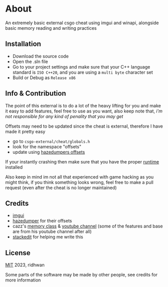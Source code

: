 # About

An extremely basic external csgo cheat using imgui and winapi, alongside basic memory reading and writing practices

## Installation

- Download the source code
- Open the .sln file
- Go to your project settings and make sure that your C++ language standard is `ISO C++20`, and you are using a `multi byte` character set
- Build or Debug as `Release x86`


## Info & Contribution

The point of this external is to do a lot of the heavy lifting for you and make it easy to add features, feel free to use as you want, also keep note that, *i'm not responsible for any kind of penality that you may get*

Offsets may need to be updated since the cheat is external, therefore I have made it pretty easy

- go to `csgo-external/cheat/globals.h`
- look for the namespace "offsets"
- update using [hazedumpers offsets](https://github.com/frk1/hazedumper/blob/master/csgo.hpp)

If your instantly crashing then make sure that you have the proper [runtime](https://aka.ms/vs/17/release/vc_redist.x64.exe) installed

Also keep in mind im not all that experienced with game hacking as you might think, if you think something looks wrong, feel free to make a pull request (even after the cheat is no longer maintained)

## Credits
- [imgui](https://github.com/ocornut/imgui)
- [hazedumper](https://github.com/frk1/hazedumper) for their offsets
- cazz's [memory class](https://github.com/cazzwastaken/pro-bhop/blob/master/cheat/memory.h) & [youtube channel](https://www.youtube.com/@cazz) (some of the features and base are from his youtube channel after all)
- [stackedit](https://stackedit.io/) for helping me write this

## License

[MIT](https://opensource.org/license/mit/) 2023, ridhwan

Some parts of the software may be made by other people, see credits for more information
